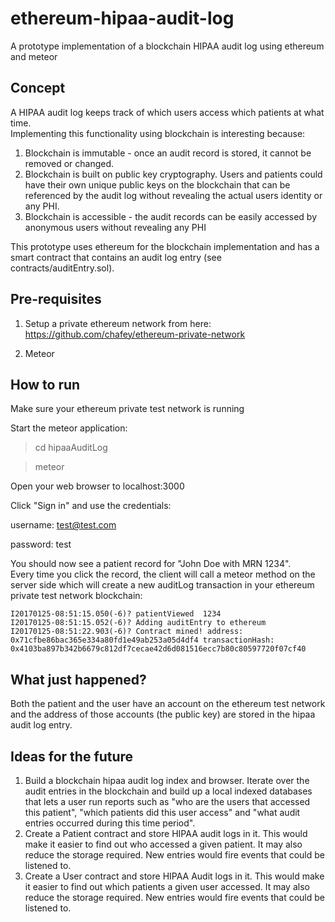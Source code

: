 # ethereum-hipaa-audit-log
A prototype implementation of a blockchain HIPAA audit log using ethereum
and meteor

Concept
-------

A HIPAA audit log keeps track of which users access which patients at what time.  
Implementing this functionality using blockchain is interesting because:

1. Blockchain is immutable - once an audit record is stored, it cannot be
   removed or changed.   
2. Blockchain is built on public key cryptography.  Users and patients could
   have their own unique public keys on the blockchain that can be referenced
   by the audit log without revealing the actual users identity or any PHI.
3. Blockchain is accessible - the audit records can be easily accessed by
   anonymous users without revealing any PHI

This prototype uses ethereum for the blockchain implementation and has a
smart contract that contains an audit log entry (see contracts/auditEntry.sol).  

Pre-requisites
--------------

1) Setup a private ethereum network from here: https://github.com/chafey/ethereum-private-network

2) Meteor

How to run
----------

Make sure your ethereum private test network is running

Start the meteor application:

> cd hipaaAuditLog

> meteor

Open your web browser to localhost:3000

Click "Sign in" and use the credentials:

username: test@test.com

password: test

You should now see a patient record for "John Doe with MRN 1234".  
Every time you click the record, the client will call a meteor method on the
server side which will create a new auditLog transaction in your ethereum
private test network blockchain:
```
I20170125-08:51:15.050(-6)? patientViewed  1234
I20170125-08:51:15.052(-6)? Adding auditEntry to ethereum
I20170125-08:51:22.903(-6)? Contract mined! address: 0x71cfbe86bac365e334a80fd1e49ab253a05d4df4 transactionHash: 0x4103ba897b342b6679c812df7cecae42d6d081516ecc7b80c80597720f07cf40
```

What just happened?
-------------------

Both the patient and the user have an account on the ethereum test network and
the address of those accounts (the public key) are stored in the hipaa audit
log entry.

Ideas for the future
--------------------

1. Build a blockchain hipaa audit log index and browser.  Iterate over the
   audit entries in the blockchain and build up a local indexed
   databases that lets a user run reports such as
   "who are the users that accessed this patient", "which patients did this user
   access" and "what audit entries occurred during this time period".
2. Create a Patient contract and store HIPAA audit logs in it.  This would make
   it easier to find out who accessed a given patient.  It may also reduce
   the storage required.  New entries would fire events that could be listened
   to.
3. Create a User contract and store HIPAA Audit logs in it.  This would make
   it easier to find out which patients a given user accessed.  It may also
   reduce the storage required.  New entries would fire events that could be
   listened to.
